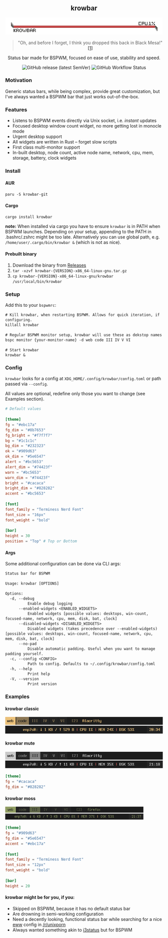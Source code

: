 <h2 align=center> <b>krowbar</b> </h2>

<p align="center"> <img alt="GitHub release (latest SemVer)" src="https://github.com/bloznelis/krowbar/blob/master/images/krowbarx2.png"> </p>
<div align="center">

> "Oh, and before I forget, I think you dropped this back in Black Mesa!" [[1]](https://half-life.fandom.com/wiki/Crowbar)

</div>
<p align=center> Status bar made for BSPWM, focused on ease of use, stability and speed. </p>
<p align=center> <img alt="GitHub release (latest SemVer)" src="https://img.shields.io/github/v/release/bloznelis/krowbar"> <img alt="GitHub Workflow Status" src="https://img.shields.io/github/actions/workflow/status/bloznelis/krowbar/ci.yaml"> </p>


### Motivation
Generic status bars, while being complex, provide great customization, but I've always wanted a BSPWM bar that just works out-of-the-box.

### Features
* Listens to BSPWM events directly via Unix socket, i.e. _instant_ updates
* Focused desktop window count widget, no more getting lost in monocle mode
* Urgent desktop support
* All widgets are written in Rust – forget slow scripts
* First class multi-monitor support
* In-built desktop, node count, active node name, network, cpu, mem, storage, battery, clock widgets

### Install
#### AUR
`paru -S krowbar-git`

#### Cargo
`cargo install krowbar`

**note:** When installed via cargo you have to ensure `krowbar` is in PATH when BSPWM launches. Depending on your setup, appending to the PATH in .bashrc/.zshrc might be too late. Alternatively you can use global path, e.g. `/home/user/.cargo/bin/krowbar &` (which is not as nice).

#### Prebuilt binary
1. Download the binary from [Releases](https://github.com/bloznelis/krowbar/releases)
2. `tar -xzvf krowbar-{VERSION}-x86_64-linux-gnu.tar.gz`
3. `cp krowbar-{VERSION}-x86_64-linux-gnu/krowbar /usr/local/bin/krowbar`

### Setup
Add this to your `bspwmrc`:
```shell
# Kill krowbar, when restarting BSPWM. Allows for quick iteration, if configuring.
killall krowbar

# Regular BSPWM monitor setup, krowbar will use these as dekstop names
bspc monitor {your-monitor-name} -d web code III IV V VI

# Start krowbar
krowbar &
```

### Config
`krowbar` looks for a config at `XDG_HOME/.config/krowbar/config.toml` or path passed via `--config`.

All values are optional, redefine only those you want to change (see Examples section).
``` toml
# Default values

[theme]
fg = "#ebc17a"
fg_dim = "#8b7653"
fg_bright = "#f7f7f7"
bg = "#1c1c1c"
bg_dim = "#232323"
ok = "#909d63"
ok_dim = "#5e6547"
alert = "#bc5653"
alert_dim = "#74423f"
warn = "#bc5653"
warn_dim = "#74423f"
bright = "#cacaca"
bright_dim = "#828282"
accent = "#bc5653"

[font]
font_family = "Terminess Nerd Font"
font_size = "16px"
font_weight = "bold"

[bar]
height = 30
position = "Top" # Top or Bottom
```
#### Args
Some additional configuration can be done via CLI args:
```
Status bar for BSPWM

Usage: krowbar [OPTIONS]

Options:
  -d, --debug
          Enable debug logging
      --enabled-widgets <ENABLED_WIDGETS>
          Enabled widgets [possible values: desktops, win-count, focused-name, network, cpu, mem, disk, bat, clock]
      --disabled-widgets <DISABLED_WIDGETS>
          Disabled widgets (takes precedence over --enabled-widgets) [possible values: desktops, win-count, focused-name, network, cpu, mem, disk, bat, clock]
      --no-pad
          Disable automatic padding. Useful when you want to manage padding yourself.
  -c, --config <CONFIG>
          Path to config. Defaults to ~/.config/krowbar/config.toml
  -h, --help
          Print help
  -V, --version
          Print version
```

### Examples
#### krowbar classic
![](https://github.com/bloznelis/krowbar/blob/master/images/krowbar-classic-1.png)
![](https://github.com/bloznelis/krowbar/blob/master/images/krowbar-classic-2.png)

#### krowbar mute
![](https://github.com/bloznelis/krowbar/blob/master/images/krowbar-gray-1.png)
![](https://github.com/bloznelis/krowbar/blob/master/images/krowbar-gray-2.png)

```toml
[theme]
fg = "#cacaca"
fg_dim = "#828282"
```


#### krowbar moss
![](https://github.com/bloznelis/krowbar/blob/master/images/krowbar-moss-1.png)
![](https://github.com/bloznelis/krowbar/blob/master/images/krowbar-moss-2.png)

```toml
[theme]
fg = "#909d63"
fg_dim = "#5e6547"
accent = "#ebc17a"

[font]
font_family = "Terminess Nerd Font"
font_size = "12px"
font_weight = "bold"

[bar]
height = 20
```

#### krowbar might be for you, if you:
- Skipped on BSPWM, because it has no default status bar
- Are drowning in semi-working configuration
- Need a decently looking, functional status bar while searching for a nice [eww](https://github.com/elkowar/eww) config in [/r/unixporn](https://www.reddit.com/r/unixporn/)
- Always wanted something akin to [i3status](https://i3wm.org/docs/i3status.html) but for BSPWM
